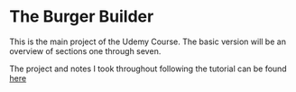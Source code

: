 # The Burger Builder

This is the main project of the Udemy Course.  The basic version will be an overview of sections one through seven.

The project and notes I took throughout following the tutorial can be found [here](https://github.com/xmtrinidad/BurgerBuilder)
